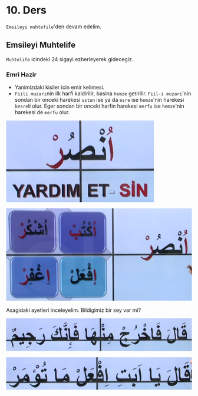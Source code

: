 # 10. Ders

`Emsileyi muhtefile`'den devam edelim.

## Emsileyi Muhtelife

`Muhtelife` icindeki 24 sigayi ezberleyerek gidecegiz.

### Emri Hazir

- Yanimizdaki kisiler icin emir kelimesi.
- `Fiili muzari`nin ilk harfi kaldirilir, basina `hemze` getirilir. `Fiil-i muzari`'nin sondan bir onceki harekesi `ustun` ise ya da `esre` ise `hemze`'nin harekesi `kesre`li olur. Eger sondan bir onceki harfin harekesi `merfu` ise `hemze`'nin harekesi de `merfu` olur.

![](../../_media/2022-11-22-15-57-58.png)

![](../../_media/2022-11-22-16-10-04.png)

Asagidaki ayetleri inceleyelim. Bildigimiz bir sey var mi?

![](../../_media/2022-11-22-16-03-26.png)

![](../../_media/2022-11-22-16-08-05.png)
